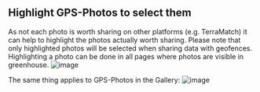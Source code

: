 ## Highlight GPS-Photos to select them

As not each photo is worth sharing on other platforms (e.g. TerraMatch) it can help to highlight the photos actually worth sharing. Please note that only highlighted photos will be selected when sharing data with geofences. Highlighting a photo can be done in all pages where photos are visible in greenhouse. 
![image](https://github.com/Wells-for-Zoe/book/assets/97762115/8e06fc8c-a29c-412e-93ea-a0fdc7431d2f)

The same thing applies to GPS-Photos in the Gallery:
![image](https://github.com/Wells-for-Zoe/book/assets/97762115/18a1803d-5dcb-4b4c-9c44-faefa06b4958)


